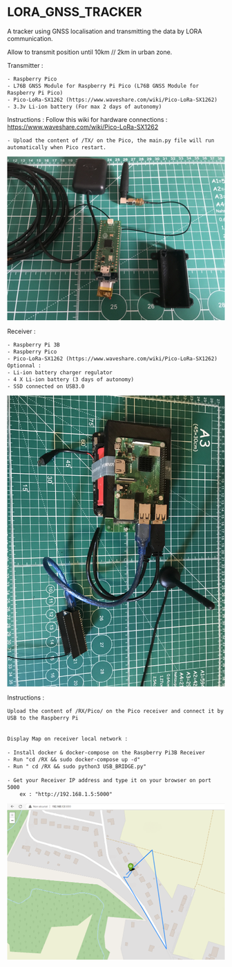# LORA_GNSS_TRACKER

A tracker using GNSS localisation and transmitting the data by LORA communication.

Allow to transmit position until 10km // 2km in urban zone.




Transmitter :
    
    - Raspberry Pico
    - L76B GNSS Module for Raspberry Pi Pico (L76B GNSS Module for Raspberry Pi Pico)
    - Pico-LoRa-SX1262 (https://www.waveshare.com/wiki/Pico-LoRa-SX1262)
    - 3.3v Li-ion battery (For max 2 days of autonomy)

Instructions : 
     Follow this wiki for hardware connections : https://www.waveshare.com/wiki/Pico-LoRa-SX1262

    - Upload the content of /TX/ on the Pico, the main.py file will run automatically when Pico restart.

<img src="IMG_9841.jpg" alt="Alt text" title="Optional title">



    





Receiver :
    
    - Raspberry Pi 3B
    - Raspberry Pico
    - Pico-LoRa-SX1262 (https://www.waveshare.com/wiki/Pico-LoRa-SX1262)
    Optionnal :
    - Li-ion battery charger regulator
    - 4 X Li-ion battery (3 days of autonomy)
    - SSD connected on USB3.0

<img src="IMG_9836.jpg" alt="Alt text" title="Optional title">

    

Instructions :

    Upload the content of /RX/Pico/ on the Pico receiver and connect it by USB to the Raspberry Pi
    
    
    Display Map on receiver local network :
    
    - Install docker & docker-compose on the Raspberry Pi3B Receiver
    - Run "cd /RX && sudo docker-compose up -d"
    - Run " cd /RX && sudo python3 USB_BRIDGE.py"
    
    - Get your Receiver IP address and type it on your browser on port 5000
        ex : "http://192.168.1.5:5000"


<img src="map.png" alt="Alt text" title="Optional title">
        
